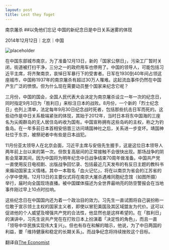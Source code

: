 ```yaml
---
layout: post
title: Lest they foget
---
```

南京屠杀
##以免他们忘记
中国的新纪念日是中日关系迷雾的体现

2014年12月12日｜北京｜中国

![placeholder](http://cdn.static-economist.com/sites/default/files/imagecache/full-width/images/2014/12/articles/main/20141213_asp501_0.jpg)

在中国东部城市南京，为了准备12月13日，新的「国家公祭日」，污染工厂暂时关闭，街道被打扫干净，三分之一的政府用车也停用了。中国的领导人，可能包括习近平主席，将齐聚南京，哀悼日军暴行下的受害者。日军在1930到40年间占领这座城市，中国称1937年的南京屠杀有超过30万人罹难。这起流血事件仍然在中国产生广泛的愤恨。但为什么现在需要动员整个国家来纪念它呢？

三月份，中国的国会，全国人民代表大会决定为南京屠杀设立一年一次的纪念日，同时指定9月3日为「胜利日」来标注日本的战败。8月份，一个新的「烈士纪念日」也列上清单，法定每年9月30日纪念战时死者，包括那些抗击日军而死的。这些动作是中日关系极端紧张的体现，其始于2012年，当时日本将东中国海的三座名为尖阁群岛的无人居住岛屿收为国有。中国宣称拥有这些岛屿的主权，称之为钓鱼岛。在一年多前日本首相安倍晋三访问靖国神社之后，关系进一步变坏。靖国神社位于东京，被祭祀者中有些是日本战犯。

11月份亚太领导人在北京会面，习近平主席与安倍先生握手，这是这位日本领导人两年前上台以来的第一次。但恢复高层间的正常接触不会很快出现。那场战争的阴影会笼罩其间，因为中国将为明年纪念中日战争结束70周年做准备。中国共产党一直使用反日电视剧、出版战争回忆录、包括最近几天发布的有反日主题的教科书来煽动国家主义情绪。其中一本取名「血火记忆」，将在以南京为省会的江苏省的小学中使用。12月13日的主要仪式将在南京大屠杀遇难同胞纪念馆（如图所摄）举行，届时向全国现场直播。被中国媒体描述为全世界最响亮的防空警报会在当地事件刚过早上10点时拉响。

这些纪念日在中国国内还为着一个政治目的效力。习先生一直试图将自己装扮称一位敢于宣示领土主权的国家主义者，即使以冒犯美国及其区域盟友为代价。这可以促进他的个人威望及增强共产党的合法性，他显然也是这样希望的。在「胜利日」的演讲中，习先生说共产党在在打败日本上扮演着「决定性的角色」，而且一直「领导中华民族实现伟大复兴」。但也有存在和解的暗示，他说，为了中日两国的利益，要「维持健康和稳定的长期关系」。而战争纪念将持续挫败这个目标。

翻译自[The Economist](http://www.economist.com/news/china/21636115-new-memorial-days-china-are-sign-frostiness-japan-lest-they-forget)